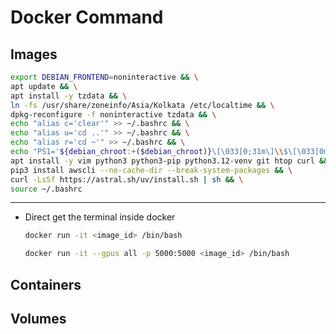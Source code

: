 # Docker Command

## Images 
```bash
export DEBIAN_FRONTEND=noninteractive && \
apt update && \
apt install -y tzdata && \
ln -fs /usr/share/zoneinfo/Asia/Kolkata /etc/localtime && \
dpkg-reconfigure -f noninteractive tzdata && \
echo "alias c='clear'" >> ~/.bashrc && \
echo "alias u='cd ..'" >> ~/.bashrc && \
echo "alias r='cd ~'" >> ~/.bashrc && \
echo "PS1='${debian_chroot:+($debian_chroot)}\[\033[0;31m\]\\$\[\033[0m\] \[\033[0;32m\]🙈\[\033[0m\] '" >> ~/.bashrc && \
apt install -y vim python3 python3-pip python3.12-venv git htop curl && \
pip3 install awscli --no-cache-dir --break-system-packages && \
curl -LsSf https://astral.sh/uv/install.sh | sh && \
source ~/.bashrc
```
---
* Direct get the terminal inside docker 
    ```bash
    docker run -it <image_id> /bin/bash
    ```

    ```bash
    docker run -it --gpus all -p 5000:5000 <image_id> /bin/bash
    ```

## Containers



## Volumes



